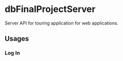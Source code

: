 # dbFinalProjectServer

Server API for touring application for web applications.

## Usages

### Log In
